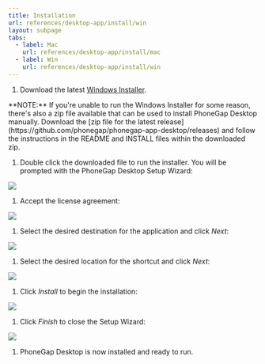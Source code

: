 ```yaml
---
title: Installation
url: references/desktop-app/install/win
layout: subpage
tabs:
  - label: Mac
    url: references/desktop-app/install/mac
  - label: Win
    url: references/desktop-app/install/win
---
```


1. Download the latest [Windows Installer](https://github.com/phonegap/phonegap-app-desktop/releases/download/0.4.3/PhoneGapSetup-win32.exe).

<div class="alert--info">**NOTE:** If you're unable to run the Windows Installer for some reason, there's also a zip file available that can be used to install PhoneGap Desktop manually. Download the [zip file for the latest release](https://github.com/phonegap/phonegap-app-desktop/releases) and follow the instructions in the README and INSTALL files within the downloaded zip.</div>

1. Double click the downloaded file to run the installer. You will be prompted with the PhoneGap Desktop Setup Wizard:

  ![](/images/win-desktop1.png)

1. Accept the license agreement:

  ![](/images/win-desktop2.png)

1. Select the desired destination for the application and click *Next*:

  ![](/images/win-desktop3.png)

1. Select the desired location for the shortcut and click *Next*:

  ![](/images/win-desktop4.png)

1. Click *Install* to begin the installation:

  ![](/images/win-desktop5.png)

1. Click *Finish* to close the Setup Wizard:

  ![](/images/win-desktop6.png)

1. PhoneGap Desktop is now installed and ready to run.
